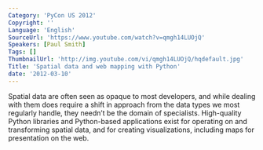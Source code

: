 ```yaml
---
Category: 'PyCon US 2012'
Copyright: ''
Language: 'English'
SourceUrl: 'https://www.youtube.com/watch?v=qmgh14LUOjQ'
Speakers: [Paul Smith]
Tags: []
ThumbnailUrl: 'http://img.youtube.com/vi/qmgh14LUOjQ/hqdefault.jpg'
Title: 'Spatial data and web mapping with Python'
date: '2012-03-10'
---
```

Spatial data are often seen as opaque to most developers, and while dealing
with them does require a shift in approach from the data types we most
regularly handle, they needn’t be the domain of specialists. High-quality
Python libraries and Python-based applications exist for operating on and
transforming spatial data, and for creating visualizations, including maps for
presentation on the web.

